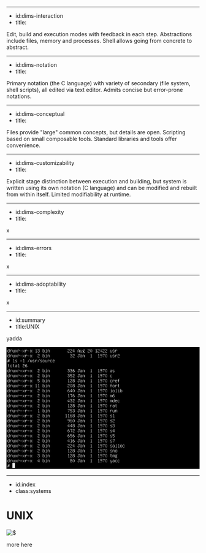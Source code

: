 ----------------------------------------------------------------------------------------------------
- id:dims-interaction
- title:<div class='shade2'><i class='fa fa-screwdriver-wrench'></i> <i class='fa fa-circle-play'></i> <i class='fa fa-lock'></i> <i class='fa fa-subscript'></i> <i class='fa fa-eye'></i></div>

Edit, build and execution modes with feedback in each step.
Abstractions include files, memory and processes. Shell allows going from concrete to abstract.

----------------------------------------------------------------------------------------------------
- id:dims-notation
- title:<div class='shade3'><i class='fa fa-trophy'></i> <i class='fa fa-handshake'></i> <i class='fa fa-bars-staggered'></i> <i class='fa fa-bug'></i></div>

Primary notation (the C language) with variety of secondary (file system, shell scripts), 
all edited via text editor. Admits concise but error-prone notations.

----------------------------------------------------------------------------------------------------
- id:dims-conceptual
- title:<div class='shade1'><i class='fa fa-file'></i><i class='fa fa-link'></i><i class='fa fa-toolbox'></i></div>

Files provide "large" common concepts, but details are open. 
Scripting based on small composable tools. Standard libraries and tools offer convenience.

----------------------------------------------------------------------------------------------------
- id:dims-customizability
- title:<div class='shade3'><i class='fa fa-flag-checkered'></i><i class='fa fa-file-circle-plus'></i><i class='fa fa-arrows-spin'></i></div>

Explicit stage distinction between execution and building, but system is written using its
own notation (C language) and can be modified and rebuilt from within itself. Limited
modifiability at runtime.

----------------------------------------------------------------------------------------------------
- id:dims-complexity
- title:<i class='fa fa-cog'></i>

x

----------------------------------------------------------------------------------------------------
- id:dims-errors
- title:<i class='fa fa-cog'></i>

x

----------------------------------------------------------------------------------------------------
- id:dims-adoptability
- title:<i class='fa fa-cog'></i>

x

----------------------------------------------------------------------------------------------------
- id:summary
- title:UNIX

yadda

![](img/unix-6.png)


----------------------------------------------------------------------------------------------------
- id:index
- class:systems

# UNIX

![$](content=summary,link=index)

more here

